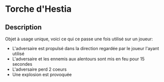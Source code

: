 # Torche d'Hestia

## Description

Objet à usage unique, voici ce qui ce passe une fois utilisé sur un joueur:
- L'adversaire est propulsé dans la direction regardée par le joueur l'ayant utilisé
- L'adversaire et les ennemis aux alentours sont mis en feu pour 15 secondes
- L'adversaire perd 2 coeurs
- Une explosion est provoquée